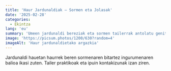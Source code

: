 ```yaml
---
title: 'Haur Jardunaldiak — Sormen eta Jolasak'
date: '2025-02-28'
categories:
  - Ekintza
lang: 'eu'
summary: 'Umeen jardunaldi bereziak eta sormen tailerrak antolatu genituen.'
image: 'https://picsum.photos/1200/630?random=4'
imageAlt: 'Haur jardunaldietako argazkia'
---
```


Jardunaldi hauetan haurrek beren sormenaren bitartez ingurumenaren balioa ikasi zuten. Tailer praktikoak eta ipuin kontakizunak izan ziren.
